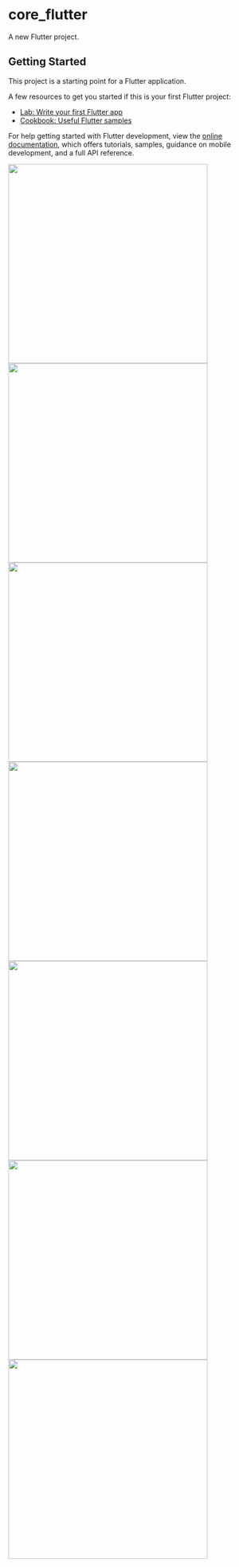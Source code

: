 # core_flutter

A new Flutter project.

## Getting Started


This project is a starting point for a Flutter application.

A few resources to get you started if this is your first Flutter project:

- [Lab: Write your first Flutter app](https://docs.flutter.dev/get-started/codelab)
- [Cookbook: Useful Flutter samples](https://docs.flutter.dev/cookbook)

For help getting started with Flutter development, view the
[online documentation](https://docs.flutter.dev/), which offers tutorials,
samples, guidance on mobile development, and a full API reference.


<img src="https://github.com/Aksharpatel06/core_flutter/assets/143181114/e536d17c-b1ca-4be5-8ba5-3adc515324c7" height = 400px>
<img src="https://github.com/Aksharpatel06/core_flutter/assets/143181114/3656beb6-429a-4703-89a3-11186ce45749" height = 400px>
<img src="https://github.com/Aksharpatel06/core_flutter/assets/143181114/4336c20f-4139-43d0-a9a8-95969dfa4b71" height = 400px>
<img src="https://github.com/Aksharpatel06/core_flutter/assets/143181114/c6eeb647-ec14-441b-9f08-dc5bb57601ff" height = 400px>
<img src="https://github.com/Aksharpatel06/core_flutter/assets/143181114/98c40759-e72b-4bda-bf58-b995528908cc" height = 400px>
<img src="https://github.com/Aksharpatel06/core_flutter/assets/143181114/2237f3ad-db34-404e-877e-fd2e2f26d298" height = 400px>
<img src="https://github.com/Aksharpatel06/core_flutter/assets/143181114/db20ced4-2e00-45f7-91d5-f7e0497e3385" height = 400px>

